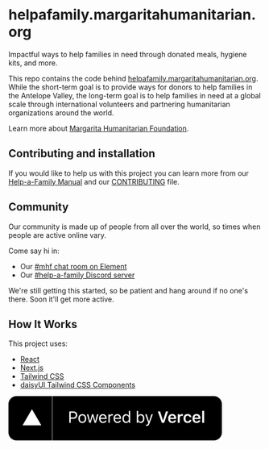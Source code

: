 # helpafamily.margaritahumanitarian.org

Impactful ways to help families in need through donated meals, hygiene kits, and more.

This repo contains the code behind [helpafamily.margaritahumanitarian.org](https://helpafamily.margaritahumanitarian.org/). While the short-term goal is to provide ways for donors to help families in the Antelope Valley, the long-term goal is to help families in need at a global scale through international volunteers and partnering humanitarian organizations around the world.

Learn more about [Margarita Humanitarian Foundation](https://www.margaritahumanitarian.org/).

## Contributing and installation

If you would like to help us with this project you can learn more from our [Help-a-Family Manual](https://margaritahumanitarian.gitbook.io/help-a-family-manual/) and our [CONTRIBUTING](CONTRIBUTING.md) file.

## Community

Our community is made up of people from all over the world, so times when people
are active online vary.

Come say hi in:

- Our [#mhf chat room on Element](https://app.element.io/#/room/#mhf:matrix.org)
- Our [#help-a-family Discord server](https://discord.gg/zCe3XDGa)

We're still getting this started, so be patient and hang around if no one's there.
Soon it'll get more active.

## How It Works

This project uses:

- [React](https://reactjs.org/)
- [Next.js](https://nextjs.org/docs/)
- [Tailwind CSS](https://tailwindcss.com/docs)
- [daisyUI Tailwind CSS Components](https://daisyui.com/)

[![Powered by Vercel](public/images/powered-by-vercel.svg)](https://vercel.com?utm_source=margaritahumanitarian&utm_campaign=oss)
